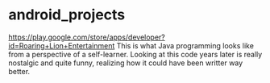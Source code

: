 # android_projects
https://play.google.com/store/apps/developer?id=Roaring+Lion+Entertainment
This is what Java programming looks like from a perspective of a self-learner. 
Looking at this code years later is really nostalgic and quite funny, realizing how it could have been writter way better.
